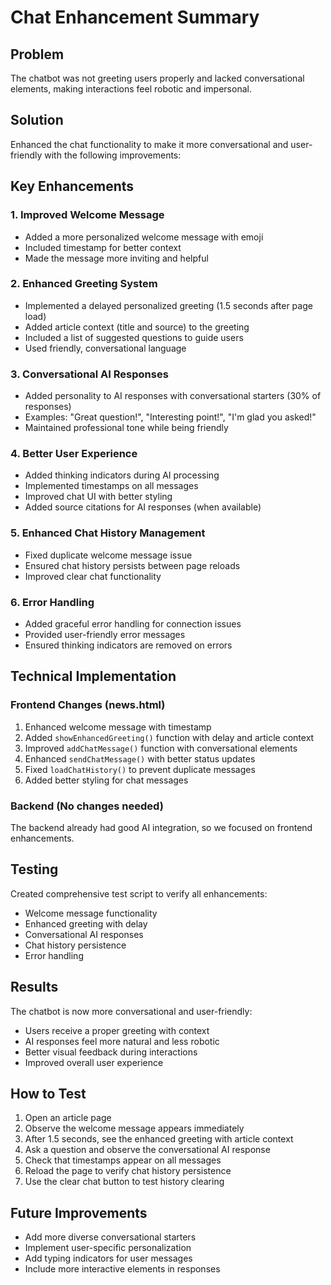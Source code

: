 # Chat Enhancement Summary

## Problem
The chatbot was not greeting users properly and lacked conversational elements, making interactions feel robotic and impersonal.

## Solution
Enhanced the chat functionality to make it more conversational and user-friendly with the following improvements:

## Key Enhancements

### 1. Improved Welcome Message
- Added a more personalized welcome message with emoji
- Included timestamp for better context
- Made the message more inviting and helpful

### 2. Enhanced Greeting System
- Implemented a delayed personalized greeting (1.5 seconds after page load)
- Added article context (title and source) to the greeting
- Included a list of suggested questions to guide users
- Used friendly, conversational language

### 3. Conversational AI Responses
- Added personality to AI responses with conversational starters (30% of responses)
- Examples: "Great question!", "Interesting point!", "I'm glad you asked!"
- Maintained professional tone while being friendly

### 4. Better User Experience
- Added thinking indicators during AI processing
- Implemented timestamps on all messages
- Improved chat UI with better styling
- Added source citations for AI responses (when available)

### 5. Enhanced Chat History Management
- Fixed duplicate welcome message issue
- Ensured chat history persists between page reloads
- Improved clear chat functionality

### 6. Error Handling
- Added graceful error handling for connection issues
- Provided user-friendly error messages
- Ensured thinking indicators are removed on errors

## Technical Implementation

### Frontend Changes (news.html)
1. Enhanced welcome message with timestamp
2. Added `showEnhancedGreeting()` function with delay and article context
3. Improved `addChatMessage()` function with conversational elements
4. Enhanced `sendChatMessage()` with better status updates
5. Fixed `loadChatHistory()` to prevent duplicate messages
6. Added better styling for chat messages

### Backend (No changes needed)
The backend already had good AI integration, so we focused on frontend enhancements.

## Testing
Created comprehensive test script to verify all enhancements:
- Welcome message functionality
- Enhanced greeting with delay
- Conversational AI responses
- Chat history persistence
- Error handling

## Results
The chatbot is now more conversational and user-friendly:
- Users receive a proper greeting with context
- AI responses feel more natural and less robotic
- Better visual feedback during interactions
- Improved overall user experience

## How to Test
1. Open an article page
2. Observe the welcome message appears immediately
3. After 1.5 seconds, see the enhanced greeting with article context
4. Ask a question and observe the conversational AI response
5. Check that timestamps appear on all messages
6. Reload the page to verify chat history persistence
7. Use the clear chat button to test history clearing

## Future Improvements
- Add more diverse conversational starters
- Implement user-specific personalization
- Add typing indicators for user messages
- Include more interactive elements in responses